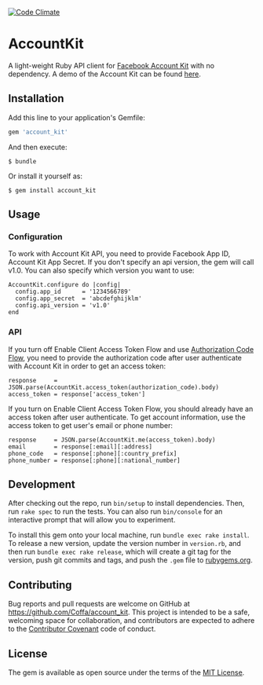 [![Code Climate](https://codeclimate.com/github/Coffa/account_kit/badges/gpa.svg)](https://codeclimate.com/github/Coffa/account_kit)

# AccountKit
A light-weight Ruby API client for [Facebook Account Kit](https://developers.facebook.com/docs/accountkit) with no dependency.
A demo of the Account Kit can be found [here](https://www.facebook.com/FacebookforDevelopers/videos/10153620979588553/).

## Installation

Add this line to your application's Gemfile:

```ruby
gem 'account_kit'
```

And then execute:

    $ bundle

Or install it yourself as:

    $ gem install account_kit

## Usage

### Configuration

To work with Account Kit API, you need to provide Facebook App ID, Account Kit App Secret. If you don't specify an api version, the gem will call v1.0. You can also specify which version you want to use:

```
AccountKit.configure do |config|
  config.app_id      = '1234566789'
  config.app_secret  = 'abcdefghijklm'
  config.api_version = 'v1.0'
end
```

### API

If you turn off Enable Client Access Token Flow and use [Authorization Code Flow](https://developers.facebook.com/docs/accountkit/accesstokens), you need to provide the authorization code after user authenticate with Account Kit in order to get an access token:

```
response     = JSON.parse(AccountKit.access_token(authorization_code).body)
access_token = response['access_token']
```
If you turn on Enable Client Access Token Flow, you should already have an access token after user authenticate. To get account information, use the access token to get user's email or phone number:

```
response     = JSON.parse(AccountKit.me(access_token).body)
email        = response[:email][:address]
phone_code   = response[:phone][:country_prefix]
phone_number = response[:phone][:national_number]
```

## Development

After checking out the repo, run `bin/setup` to install dependencies. Then, run `rake spec` to run the tests. You can also run `bin/console` for an interactive prompt that will allow you to experiment.

To install this gem onto your local machine, run `bundle exec rake install`. To release a new version, update the version number in `version.rb`, and then run `bundle exec rake release`, which will create a git tag for the version, push git commits and tags, and push the `.gem` file to [rubygems.org](https://rubygems.org).

## Contributing

Bug reports and pull requests are welcome on GitHub at https://github.com/Coffa/account_kit. This project is intended to be a safe, welcoming space for collaboration, and contributors are expected to adhere to the [Contributor Covenant](http://contributor-covenant.org) code of conduct.


## License

The gem is available as open source under the terms of the [MIT License](http://opensource.org/licenses/MIT).

